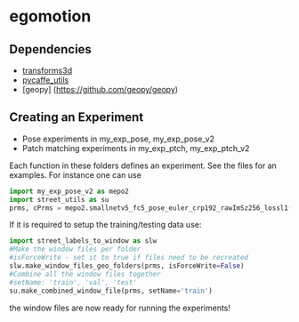 # egomotion

Dependencies
-------------
- [transforms3d](https://github.com/matthew-brett/transforms3d)
- [pycaffe_utils](https://github.com/pulkitag/pycaffe-utils)
- [geopy] (https://github.com/geopy/geopy)

Creating an Experiment
----------------------

- Pose experiments in my_exp_pose, my_exp_pose_v2
- Patch matching experiments in my_exp_ptch, my_exp_ptch_v2

Each function in these folders defines an experiment. See the files for an examples.
For instance one can use

```python
import my_exp_pose_v2 as mepo2
import street_utils as su
prms, cPrms = mepo2.smallnetv5_fc5_pose_euler_crp192_rawImSz256_lossl1()
```

If it is required to setup the training/testing data use:
```python
import street_labels_to_window as slw
#Make the window files per folder
#isForceWrite - set it to true if files need to be recreated
slw.make_window_files_geo_folders(prms, isForceWrite=False)
#Combine all the window files together
#setName: 'train', 'val', 'test'
su.make_combined_window_file(prms, setName='train')
```
the window files are now ready for running the experiments! 


